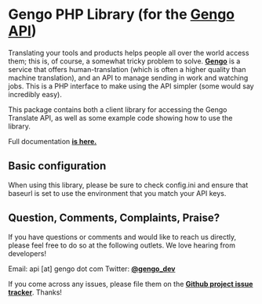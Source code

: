 Gengo PHP Library (for the [Gengo API](http://gengo.com/))
==========================================================================================================================
Translating your tools and products helps people all over the world access them; this is, of course, a
somewhat tricky problem to solve. **[Gengo](http://gengo.com/)** is a service that offers human-translation
(which is often a higher quality than machine translation), and an API to manage sending in work and watching
jobs. This is a PHP interface to make using the API simpler (some would say incredibly easy).

This package contains both a client library for accessing the Gengo Translate API, as well as some example code showing how to
use the library.

Full documentation **[is here.](http://developers.gengo.com)**

Basic configuration
---------------------------------------------------------------------------------------------------------------------------
When using this library, please be sure to check config.ini and ensure that baseurl is set to use the environment that you match your API keys.

Question, Comments, Complaints, Praise?
---------------------------------------------------------------------------------------------------------------------------
If you have questions or comments and would like to reach us directly, please feel free to do
so at the following outlets. We love hearing from developers!

Email: api [at] gengo dot com
Twitter: **[@gengo_dev](http://twitter.com/gengo_it)**

If you come across any issues, please file them on the **[Github project issue tracker](https://github.com/myGengo/mygengo-php/issues)**. Thanks!
